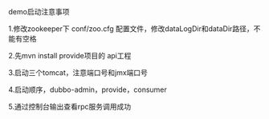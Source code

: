 demo启动注意事项

1.修改zookeeper下 conf/zoo.cfg 配置文件，修改dataLogDir和dataDir路径，不能有空格

2.先mvn install provide项目的 api工程

3.启动三个tomcat，注意端口号和jmx端口号

4.启动顺序，dubbo-admin，provide，consumer

5.通过控制台输出查看rpc服务调用成功
